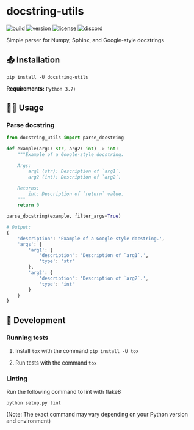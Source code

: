 # docstring-utils

[![build](https://img.shields.io/github/workflow/status/DenverCoder1/docstring-utils/Python%20application/main)](https://github.com/DenverCoder1/docstring-utils/actions/workflows/python-app.yml)
[![version](https://img.shields.io/pypi/v/docstring-utils)](https://pypi.org/project/docstring-utils/)
[![license](https://img.shields.io/pypi/l/docstring-utils)](https://github.com/DenverCoder1/docstring-utils/blob/main/LICENSE)
[![discord](https://img.shields.io/discord/819650821314052106?color=5865F2&logo=discord&logoColor=white "Dev Pro Tips Discussion & Support Server")](https://discord.gg/fPrdqh3Zfu)

Simple parser for Numpy, Sphinx, and Google-style docstrings

## 📥 Installation

``pip install -U docstring-utils`` 

**Requirements:** `Python 3.7+`

## 🧑‍💻 Usage

### Parse docstring

```py
from docstring_utils import parse_docstring

def example(arg1: str, arg2: int) -> int:
    """Example of a Google-style docstring.

    Args:
        arg1 (str): Description of `arg1`.
        arg2 (int): Description of `arg2`.

    Returns:
        int: Description of `return` value.
    """
    return 0

parse_docstring(example, filter_args=True)

# Output:
{
    'description': 'Example of a Google-style docstring.',
    'args': {
        'arg1': {
            'description': 'Description of `arg1`.',
            'type': 'str'
        },
        'arg2': {
            'description': 'Description of `arg2`.',
            'type': 'int'
        }
    }
}
```

## 🧰 Development

### Running tests

1. Install `tox` with the command ``pip install -U tox``

2. Run tests with the command ``tox``

### Linting

Run the following command to lint with flake8

``python setup.py lint``

(Note: The exact command may vary depending on your Python version and environment)
